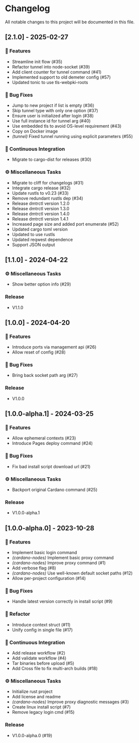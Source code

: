 # Changelog

All notable changes to this project will be documented in this file.

## [2.1.0] - 2025-02-27

### 🚀 Features

- Streamline init flow (#35)
- Refactor tunnel into node-socket (#39)
- Add client counter for tunnel command (#41)
- Implemented support to old demeter config (#57)
- Updated tonic to use tls-webpki-roots

### 🐛 Bug Fixes

- Jump to new project if list is empty (#36)
- Skip tunnel type with only one option (#37)
- Ensure user is initialized after login (#38)
- Use full instance id for tunnel arg (#40)
- Use embedded tls to avoid OS-level requirement (#43)
- Copy on Docker image
- *(tunnel)* Fixed tunnel running using explicit parameters (#55)

### 🔧 Continuous Integration

- Migrate to cargo-dist for releases (#30)

### ⚙️ Miscellaneous Tasks

- Migrate to cliff for changelogs (#31)
- Integrate cargo release (#32)
- Update rustls to v0.23 (#33)
- Remove redundant rustls dep (#34)
- Release dmtrctl version 1.2.0
- Release dmtrctl version 1.3.0
- Release dmtrctl version 1.4.0
- Release dmtrctl version 1.4.1
- Increased page size and added port enumerate (#52)
- Updated cargo toml version
- Updated to use rustls
- Updated reqwest dependence
- Support JSON output

## [1.1.0] - 2024-04-22

### ⚙️ Miscellaneous Tasks

- Show better option info (#29)

### Release

- V1.1.0

## [1.0.0] - 2024-04-20

### 🚀 Features

- Introduce ports via management api (#26)
- Allow reset of config (#28)

### 🐛 Bug Fixes

- Bring back socket path arg (#27)

### Release

- V1.0.0

## [1.0.0-alpha.1] - 2024-03-25

### 🚀 Features

- Allow ephemeral contexts (#23)
- Introduce Pages deploy command (#24)

### 🐛 Bug Fixes

- Fix bad install script download url (#21)

### ⚙️ Miscellaneous Tasks

- Backport original Cardano command (#25)

### Release

- V1.0.0-alpha.1

## [1.0.0-alpha.0] - 2023-10-28

### 🚀 Features

- Implement basic login command
- *(cardano-nodes)* Implement basic proxy command
- *(cardano-nodes)* Improve proxy command (#1)
- Add verbose flag (#8)
- *(cardano-nodes)* Use well-known default socket paths (#12)
- Allow per-project configuration (#14)

### 🐛 Bug Fixes

- Handle latest version correctly in install script (#9)

### 🚜 Refactor

- Introduce context struct (#11)
- Unify config in single file (#17)

### 🔧 Continuous Integration

- Add release workflow (#2)
- Add validate workflow (#4)
- Tar binaries before upload (#5)
- Add Cross file to fix multi-arch builds (#18)

### ⚙️ Miscellaneous Tasks

- Initialize rust project
- Add license and readme
- *(cardano-nodes)* Improve proxy diagnostic messages (#3)
- Create linux install script (#7)
- Remove legacy login cmd (#15)

### Release

- V1.0.0-alpha.0 (#19)

<!-- generated by git-cliff -->
